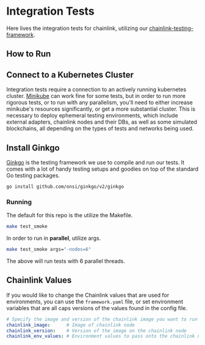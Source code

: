 # Integration Tests

Here lives the integration tests for chainlink, utilizing our [chainlink-testing-framework](https://github.com/smartcontractkit/chainlink-testing-framework).

## How to Run

## Connect to a Kubernetes Cluster

Integration tests require a connection to an actively running kubernetes cluster. [Minikube](https://minikube.sigs.k8s.io/docs/start/)
can work fine for some tests, but in order to run more rigorous tests, or to run with any parallelism, you'll need to either
increase minikube's resources significantly, or get a more substantial cluster.
This is necessary to deploy ephemeral testing environments, which include external adapters, chainlink nodes and their DBs,
as well as some simulated blockchains, all depending on the types of tests and networks being used.

## Install Ginkgo

[Ginkgo](https://onsi.github.io/ginkgo/) is the testing framework we use to compile and run our tests. It comes with a lot of handy testing setups and goodies on top of the standard Go testing packages.

`go install github.com/onsi/ginkgo/v2/ginkgo`

### Running

The default for this repo is the utilize the Makefile.

```sh
make test_smoke
```

In order to run in **parallel**, utilize args.

```sh
make test_smoke args="-nodes=6"
```

The above will run tests with 6 parallel threads.

## Chainlink Values

If you would like to change the Chainlink values that are used for environments, you can use the `framework.yaml` file,
or set environment variables that are all caps versions of the values found in the config file.

```yaml
# Specify the image and version of the chainlink image you want to run tests against. Leave blank for default.
chainlink_image:      # Image of chainlink node
chainlink_version:    # Version of the image on the chainlink node
chainlink_env_values: # Environment values to pass onto the chainlink nodes
```
